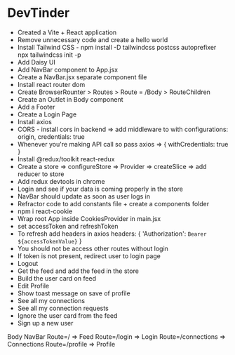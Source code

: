 # DevTinder

- Created a Vite + React application
- Remove unnecessary code and create a hello world
- Install Tailwind CSS - npm install -D tailwindcss postcss autoprefixer npx tailwindcss init -p
- Add Daisy UI
- Add NavBar component to App.jsx
- Create a NavBar.jsx separate component file
- Install react router dom
- Create BrowserRounter > Routes > Route = /Body > RouteChildren
- Create an Outlet in Body component
- Add a Footer
- Create a Login Page
- Install axios
- CORS - install cors in backend => add middleware to with configurations: origin, credentials: true
- Whenever you're making API call so pass axios => { withCredentials: true }
- Install @redux/toolkit react-redux
- Create a store => configureStore => Provider => createSlice => add reducer to store
- Add redux devtools in chrome
- Login and see if your data is coming properly in the store
- NavBar should update as soon as user logs in
- Refractor code to add constants file + create a components folder
- npm i react-cookie
- Wrap root App inside CookiesProvider in main.jsx
- set accessToken and refreshToken
- To refresh add headers in axios headers: {
          'Authorization': `Bearer ${accessTokenValue}`
        }
- You should not be access other routes without login
- If token is not present, redirect user to login page
- Logout
- Get the feed and add the feed in the store
- Build the user card on feed
- Edit Profile
- Show toast message on save of profile
- See all my connections
- See all my connection requests
- Ignore the user card from the feed
- Sign up a new user

Body
    NavBar
    Route=/ => Feed
    Route=/login => Login
    Route=/connections => Connections
    Route=/profile => Profile